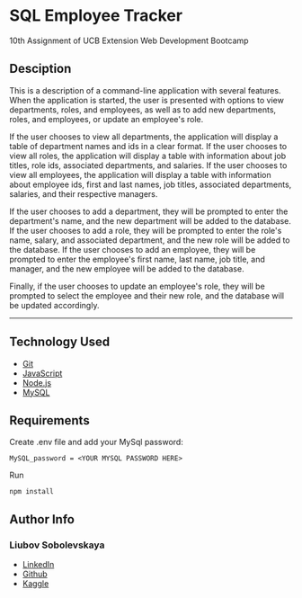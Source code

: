 # SQL Employee Tracker
10th Assignment of UCB Extension Web Development Bootcamp


## Desciption
This is a description of a command-line application with several features. When the application is started, the user is presented with options to view departments, roles, and employees, as well as to add new departments, roles, and employees, or update an employee's role.

If the user chooses to view all departments, the application will display a table of department names and ids in a clear format. If the user chooses to view all roles, the application will display a table with information about job titles, role ids, associated departments, and salaries. If the user chooses to view all employees, the application will display a table with information about employee ids, first and last names, job titles, associated departments, salaries, and their respective managers.

If the user chooses to add a department, they will be prompted to enter the department's name, and the new department will be added to the database. If the user chooses to add a role, they will be prompted to enter the role's name, salary, and associated department, and the new role will be added to the database. If the user chooses to add an employee, they will be prompted to enter the employee's first name, last name, job title, and manager, and the new employee will be added to the database.

Finally, if the user chooses to update an employee's role, they will be prompted to select the employee and their new role, and the database will be updated accordingly.

______________

## Technology Used 
   
* [Git](https://git-scm.com/)   
* [JavaScript](https://www.javascript.com/)   
* [Node.js](https://nodejs.dev/)
* [MySQL](https://www.mysql.com/)

## Requirements

Create .env file and add your MySql password:
```
MySQL_password = <YOUR MYSQL PASSWORD HERE>
```
Run
```
npm install
```

## Author Info

### Liubov Sobolevskaya
* [LinkedIn](https://www.linkedin.com/in/liubov-sobolevskaya-45756a101/)
* [Github](https://github.com/LiubovSobolevskaya)
* [Kaggle](https://www.kaggle.com/lyubovsobolevskaya)



